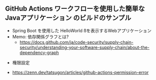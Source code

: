## GitHub Actions ワークフローを使用した簡単な Javaアプリケーション のビルドのサンプル
- Spring Boot を使用した HelloWorld ßを表示するWebアプリケーション
- Memo: 依存関係グラフとは?
  - https://docs.github.com/ja/code-security/supply-chain-security/understanding-your-software-supply-chain/about-the-dependency-graph
* 権限設定
- https://zenn.dev/tatsugon/articles/github-actions-permission-error

